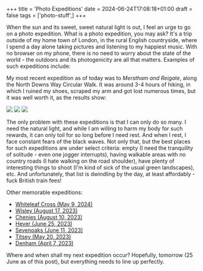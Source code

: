 +++
title = 'Photo Expeditions'
date = 2024-06-24T17:08:18+01:00
draft = false
tags = ['photo-stuff',]
+++

When the sun and its sweet, sweet natural light is out, I feel an urge to go on a photo expedition. What is a photo expedition, you may ask? It's a trip outside of my home town of London, in the rural English countryside, where I spend a day alone taking pictures and listening to my happiest music. With no browser on my phone, there is no need to worry about the state of the world - the outdoors and its photogenicity are all that matters. Examples of such expeditions include:

My most recent expedition as of today was to *Merstham and Reigate*, along the North Downs Way Circular Walk. It was around 3-4 hours of hiking, in which I ruined my shoes, scraped my arm and got lost numerous times, but it was well worth it, as the results show:

![](https://live.staticflickr.com/65535/53806055976_b9fa432ba6_c.jpg)
![](https://live.staticflickr.com/65535/53806055616_363f6fcb53_c.jpg)
![](https://live.staticflickr.com/65535/53809873495_608d7faf37_c.jpg)

The only problem with these expeditions is that I can only do so many. I need the natural light, and while I am willing to harm my body for such rewards, it can only toil for so long before I need rest. And when I rest, I face constant fears of the black waves. Not only that, but the best places for such expeditions are under select criteria: empty (I need the tranquility of solitude - even one jogger interrupts), having walkable areas with no country roads (I hate walking on the road shoulder), have plenty of interesting things to shoot (I'm kind of sick of the usual green landscapes), etc. And unfortunately, that list is dwindling by the day, at least affordably - fuck British train fees!

Other memorable expeditions:

- [Whiteleaf Cross (May 9, 2024)](https://flickr.com/photos/blackwavesofenergy/53739807342/in/dateposted/)
- [Wisley (August 17, 2023)](https://flickr.com/photos/blackwavesofenergy/53134998588/in/dateposted/)
- [Chenies (August 10, 2023)](https://flickr.com/photos/blackwavesofenergy/53109569815/in/dateposted/)
- [Hever (June 25, 2023)](https://flickr.com/photos/blackwavesofenergy/53004049616/in/dateposted/)
- [Sevenoaks (June 11, 2023)](https://flickr.com/photos/blackwavesofenergy/52972635358/in/dateposted/)
- [Titsey (May 20, 2023)](https://flickr.com/photos/blackwavesofenergy/52918505038/in/dateposted/)
- [Denham (April 7, 2023)](https://flickr.com/photos/blackwavesofenergy/52815875781/in/dateposted/)

Where and when shall my next expedition occur? Hopefully, tomorrow (25 June as of this post), but everything needs to line up perfectly.